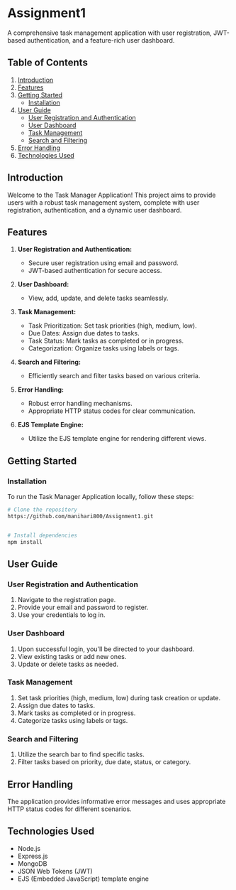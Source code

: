 # Assignment1
A comprehensive task management application with user registration, JWT-based authentication, and a feature-rich user dashboard.

## Table of Contents

1. [Introduction](#introduction)
2. [Features](#features)
3. [Getting Started](#getting-started)
    - [Installation](#installation)
4. [User Guide](#user-guide)
    - [User Registration and Authentication](#user-registration-and-authentication)
    - [User Dashboard](#user-dashboard)
    - [Task Management](#task-management)
    - [Search and Filtering](#search-and-filtering)
5. [Error Handling](#error-handling)
6. [Technologies Used](#technologies-used)


## Introduction

Welcome to the Task Manager Application! This project aims to provide users with a robust task management system, complete with user registration, authentication, and a dynamic user dashboard.

## Features

1. **User Registration and Authentication:**
   - Secure user registration using email and password.
   - JWT-based authentication for secure access.

2. **User Dashboard:**
   - View, add, update, and delete tasks seamlessly.

3. **Task Management:**
   - Task Prioritization: Set task priorities (high, medium, low).
   - Due Dates: Assign due dates to tasks.
   - Task Status: Mark tasks as completed or in progress.
   - Categorization: Organize tasks using labels or tags.

4. **Search and Filtering:**
   - Efficiently search and filter tasks based on various criteria.

5. **Error Handling:**
   - Robust error handling mechanisms.
   - Appropriate HTTP status codes for clear communication.

6. **EJS Template Engine:**
   - Utilize the EJS template engine for rendering different views.

## Getting Started

### Installation

To run the Task Manager Application locally, follow these steps:

```bash
# Clone the repository
https://github.com/manihari800/Assignment1.git


# Install dependencies
npm install
```



## User Guide

### User Registration and Authentication

1. Navigate to the registration page.
2. Provide your email and password to register.
3. Use your credentials to log in.

### User Dashboard

1. Upon successful login, you'll be directed to your dashboard.
2. View existing tasks or add new ones.
3. Update or delete tasks as needed.

### Task Management

1. Set task priorities (high, medium, low) during task creation or update.
2. Assign due dates to tasks.
3. Mark tasks as completed or in progress.
4. Categorize tasks using labels or tags.

### Search and Filtering

1. Utilize the search bar to find specific tasks.
2. Filter tasks based on priority, due date, status, or category.

## Error Handling

The application provides informative error messages and uses appropriate HTTP status codes for different scenarios.

## Technologies Used

- Node.js
- Express.js
- MongoDB
- JSON Web Tokens (JWT)
- EJS (Embedded JavaScript) template engine

